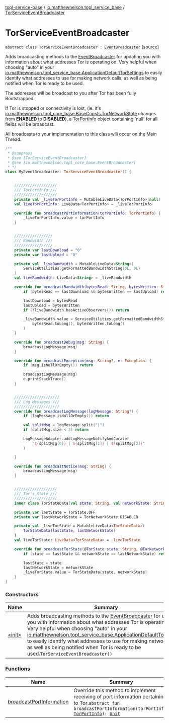 [topl-service-base](../../index.md) / [io.matthewnelson.topl_service_base](../index.md) / [TorServiceEventBroadcaster](./index.md)

# TorServiceEventBroadcaster

`abstract class TorServiceEventBroadcaster : `[`EventBroadcaster`](../../..//topl-core-base/io.matthewnelson.topl_core_base/-event-broadcaster/index.md) [(source)](https://github.com/05nelsonm/TorOnionProxyLibrary-Android/blob/master/topl-service-base/src/main/java/io/matthewnelson/topl_service_base/TorServiceEventBroadcaster.kt#L93)

Adds broadcasting methods to the [EventBroadcaster](../../..//topl-core-base/io.matthewnelson.topl_core_base/-event-broadcaster/index.md) for updating you with information about
what addresses Tor is operating on. Very helpful when choosing "auto" in your
[io.matthewnelson.topl_service_base.ApplicationDefaultTorSettings](../-application-default-tor-settings/index.md) to easily identify what
addresses to use for making network calls, as well as being notified when Tor is ready to be
used.

The addresses will be broadcast to you after Tor has been fully Bootstrapped.

If Tor is stopped or connectivity is lost, (ie. it's
[io.matthewnelson.topl_core_base.BaseConsts.TorNetworkState](../../..//topl-core-base/io.matthewnelson.topl_core_base/-base-consts/-tor-network-state/index.md) changes from **ENABLED**
to **DISABLED**), a [TorPortInfo](../-tor-port-info/index.md) object containing 'null' for all fields will be broadcast.

All broadcasts to your implementation to this class will occur on the Main Thread.

``` kotlin
/**
 * @suppress
 * @see [TorServiceEventBroadcaster]
 * @see [io.matthewnelson.topl_core_base.EventBroadcaster]
 * */
class MyEventBroadcaster: TorServiceEventBroadcaster() {


    ///////////////////
    /// TorPortInfo ///
    ///////////////////
    private val _liveTorPortInfo = MutableLiveData<TorPortInfo>(null)
    val liveTorPortInfo: LiveData<TorPortInfo> = _liveTorPortInfo

    override fun broadcastPortInformation(torPortInfo: TorPortInfo) {
        _liveTorPortInfo.value = torPortInfo
    }


    /////////////////
    /// Bandwidth ///
    /////////////////
    private var lastDownload = "0"
    private var lastUpload = "0"

    private val _liveBandwidth = MutableLiveData<String>(
        ServiceUtilities.getFormattedBandwidthString(0L, 0L)
    )
    val liveBandwidth: LiveData<String> = _liveBandwidth

    override fun broadcastBandwidth(bytesRead: String, bytesWritten: String) {
        if (bytesRead == lastDownload && bytesWritten == lastUpload) return

        lastDownload = bytesRead
        lastUpload = bytesWritten
        if (!liveBandwidth.hasActiveObservers()) return

        _liveBandwidth.value = ServiceUtilities.getFormattedBandwidthString(
            bytesRead.toLong(), bytesWritten.toLong()
        )
    }

    override fun broadcastDebug(msg: String) {
        broadcastLogMessage(msg)
    }

    override fun broadcastException(msg: String?, e: Exception) {
        if (msg.isNullOrEmpty()) return

        broadcastLogMessage(msg)
        e.printStackTrace()
    }


    ////////////////////
    /// Log Messages ///
    ////////////////////
    override fun broadcastLogMessage(logMessage: String?) {
        if (logMessage.isNullOrEmpty()) return

        val splitMsg = logMessage.split("|")
        if (splitMsg.size < 3) return

        LogMessageAdapter.addLogMessageNotifyAndCurate(
            "${splitMsg[0]} | ${splitMsg[1]} | ${splitMsg[2]}"
        )

    }

    override fun broadcastNotice(msg: String) {
        broadcastLogMessage(msg)
    }


    ///////////////////
    /// Tor's State ///
    ///////////////////
    inner class TorStateData(val state: String, val networkState: String)

    private var lastState = TorState.OFF
    private var lastNetworkState = TorNetworkState.DISABLED

    private val _liveTorState = MutableLiveData<TorStateData>(
        TorStateData(lastState, lastNetworkState)
    )
    val liveTorState: LiveData<TorStateData> = _liveTorState

    override fun broadcastTorState(@TorState state: String, @TorNetworkState networkState: String) {
        if (state == lastState && networkState == lastNetworkState) return

        lastState = state
        lastNetworkState = networkState
        _liveTorState.value = TorStateData(state, networkState)
    }
}
```

### Constructors

| Name | Summary |
|---|---|
| [&lt;init&gt;](-init-.md) | Adds broadcasting methods to the [EventBroadcaster](../../..//topl-core-base/io.matthewnelson.topl_core_base/-event-broadcaster/index.md) for updating you with information about what addresses Tor is operating on. Very helpful when choosing "auto" in your [io.matthewnelson.topl_service_base.ApplicationDefaultTorSettings](../-application-default-tor-settings/index.md) to easily identify what addresses to use for making network calls, as well as being notified when Tor is ready to be used.`TorServiceEventBroadcaster()` |

### Functions

| Name | Summary |
|---|---|
| [broadcastPortInformation](broadcast-port-information.md) | Override this method to implement receiving of port information pertaining to Tor.`abstract fun broadcastPortInformation(torPortInfo: `[`TorPortInfo`](../-tor-port-info/index.md)`): `[`Unit`](https://kotlinlang.org/api/latest/jvm/stdlib/kotlin/-unit/index.html) |
